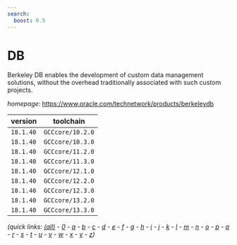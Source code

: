 ```yaml
---
search:
  boost: 0.5
---
```

# DB

Berkeley DB enables the development of custom data management  solutions, without the overhead traditionally associated with such custom  projects.

*homepage*: <https://www.oracle.com/technetwork/products/berkeleydb>

version | toolchain
--------|----------
``18.1.40`` | ``GCCcore/10.2.0``
``18.1.40`` | ``GCCcore/10.3.0``
``18.1.40`` | ``GCCcore/11.2.0``
``18.1.40`` | ``GCCcore/11.3.0``
``18.1.40`` | ``GCCcore/12.1.0``
``18.1.40`` | ``GCCcore/12.2.0``
``18.1.40`` | ``GCCcore/12.3.0``
``18.1.40`` | ``GCCcore/13.2.0``
``18.1.40`` | ``GCCcore/13.3.0``


*(quick links: [(all)](../index.md) - [0](../0/index.md) - [a](../a/index.md) - [b](../b/index.md) - [c](../c/index.md) - [d](../d/index.md) - [e](../e/index.md) - [f](../f/index.md) - [g](../g/index.md) - [h](../h/index.md) - [i](../i/index.md) - [j](../j/index.md) - [k](../k/index.md) - [l](../l/index.md) - [m](../m/index.md) - [n](../n/index.md) - [o](../o/index.md) - [p](../p/index.md) - [q](../q/index.md) - [r](../r/index.md) - [s](../s/index.md) - [t](../t/index.md) - [u](../u/index.md) - [v](../v/index.md) - [w](../w/index.md) - [x](../x/index.md) - [y](../y/index.md) - [z](../z/index.md))*

